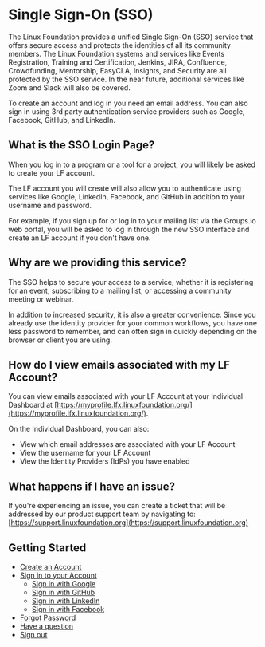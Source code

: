 # Single Sign-On (SSO)

The Linux Foundation provides a unified Single Sign-On (SSO) service that offers secure access and protects the identities of all its community members. The Linux Foundation systems and services like Events Registration, Training and Certification, Jenkins, JIRA, Confluence, Crowdfunding, Mentorship, EasyCLA, Insights, and Security are all protected by the SSO service. In the near future, additional services like Zoom and Slack will also be covered.

To create an account and log in you need an email address. You can also sign in using 3rd party authentication service providers such as Google, Facebook, GitHub, and LinkedIn.

## What is the SSO Login Page?

When you log in to a program or a tool for a project, you will likely be asked to create your LF account.

The LF account you will create will also allow you to authenticate using services like Google, LinkedIn, Facebook, and GitHub in addition to your username and password.

For example, if you sign up for or log in to your mailing list via the Groups.io web portal, you will be asked to log in through the new SSO interface and create an LF account if you don't have one.

## Why are we providing this service?

The SSO helps to secure your access to a service, whether it is registering for an event, subscribing to a mailing list, or accessing a community meeting or webinar.

In addition to increased security, it is also a greater convenience. Since you already use the identity provider for your common workflows, you have one less password to remember, and can often sign in quickly depending on the browser or client you are using.

## How do I view emails associated with my LF Account?

You can view emails associated with your LF Account at your Individual Dashboard at [https://myprofile.lfx.linuxfoundation.org/](https://myprofile.lfx.linuxfoundation.org/).

On the Individual Dashboard, you can also:

* View which email addresses are associated with your LF Account
* View the username for your LF Account
* View the Identity Providers (IdPs) you have enabled

## What happens if I have an issue?

If you're experiencing an issue, you can create a ticket that will be addressed by our product support team by navigating to: [https://support.linuxfoundation.org](https://support.linuxfoundation.org)

## Getting Started

* [Create an Account](create-an-account.md)
* [Sign in to your Account](sign-in/)
  * [Sign in with Google](sign-in/sign-in-with-google.md)
  * [Sign in with GitHub](sign-in/sign-in-with-github.md)
  * [Sign in with LinkedIn](sign-in/sign-in-with-linkedin.md)
  * [Sign in with Facebook](sign-in/sign-in-with-facebook.md)
* [Forgot Password](forgot-password.md)
* [Have a question](have-a-question.md)
* [Sign out](sign-out.md)
